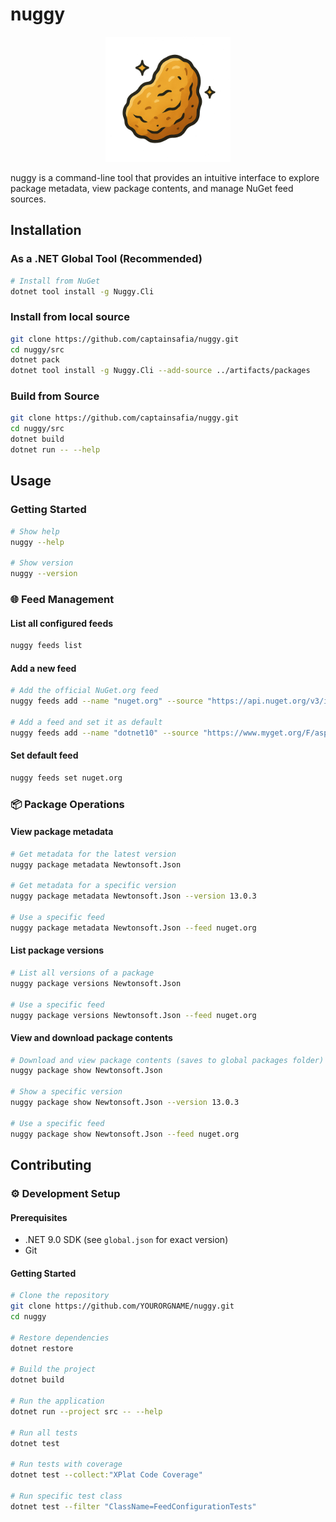 # nuggy

<div align="center">
  <img src="assets/logo.png" alt="Nuggy Logo" width="200"/>
</div>

nuggy is a command-line tool that provides an intuitive interface to explore package metadata, view package contents, and manage NuGet feed sources.

## Installation

### As a .NET Global Tool (Recommended)

```bash
# Install from NuGet
dotnet tool install -g Nuggy.Cli
```

### Install from local source

```bash
git clone https://github.com/captainsafia/nuggy.git
cd nuggy/src
dotnet pack
dotnet tool install -g Nuggy.Cli --add-source ../artifacts/packages
```

### Build from Source

```bash
git clone https://github.com/captainsafia/nuggy.git
cd nuggy/src
dotnet build
dotnet run -- --help
```

## Usage

### Getting Started

```bash
# Show help
nuggy --help

# Show version
nuggy --version
```

### :globe_with_meridians: Feed Management

#### List all configured feeds
```bash
nuggy feeds list
```

#### Add a new feed
```bash
# Add the official NuGet.org feed
nuggy feeds add --name "nuget.org" --source "https://api.nuget.org/v3/index.json"

# Add a feed and set it as default
nuggy feeds add --name "dotnet10" --source "https://www.myget.org/F/aspnetcore-dev/api/v3/index.json" --default
```

#### Set default feed
```bash
nuggy feeds set nuget.org
```

### :package: Package Operations

#### View package metadata
```bash
# Get metadata for the latest version
nuggy package metadata Newtonsoft.Json

# Get metadata for a specific version
nuggy package metadata Newtonsoft.Json --version 13.0.3

# Use a specific feed
nuggy package metadata Newtonsoft.Json --feed nuget.org
```

#### List package versions
```bash
# List all versions of a package
nuggy package versions Newtonsoft.Json

# Use a specific feed
nuggy package versions Newtonsoft.Json --feed nuget.org
```

#### View and download package contents

```bash
# Download and view package contents (saves to global packages folder)
nuggy package show Newtonsoft.Json

# Show a specific version
nuggy package show Newtonsoft.Json --version 13.0.3

# Use a specific feed
nuggy package show Newtonsoft.Json --feed nuget.org
```

## Contributing

### :gear: Development Setup

#### Prerequisites
- .NET 9.0 SDK (see `global.json` for exact version)
- Git

#### Getting Started
```bash
# Clone the repository
git clone https://github.com/YOURORGNAME/nuggy.git
cd nuggy

# Restore dependencies
dotnet restore

# Build the project
dotnet build

# Run the application
dotnet run --project src -- --help

# Run all tests
dotnet test

# Run tests with coverage
dotnet test --collect:"XPlat Code Coverage"

# Run specific test class
dotnet test --filter "ClassName=FeedConfigurationTests"
```
